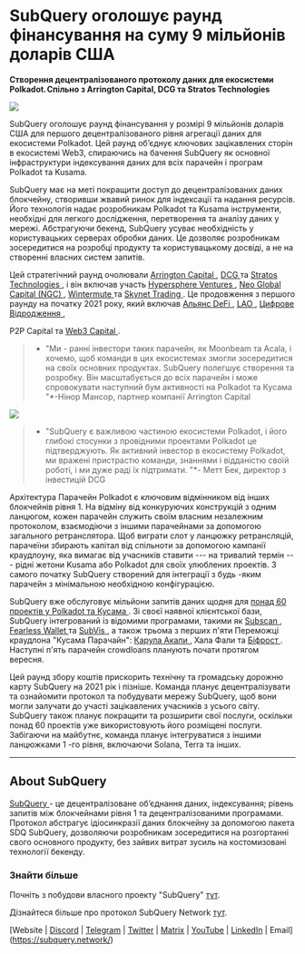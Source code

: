 # SubQuery оголошує раунд фінансування на суму 9 мільйонів доларів США

**Створення децентралізованого протоколу даних для екосистеми Polkadot. Спільно з Arrington Capital, DCG та Stratos Technologies**

![](https://cdn-images-1.medium.com/max/1600/0*PR4oqrB9Am03VseR)

SubQuery оголошує раунд фінансування у розмірі 9 мільйонів доларів США для першого децентралізованого рівня агрегації даних для екосистеми Polkadot. Цей раунд об’єднує ключових зацікавлених сторін в екосистемі Web3, спираючись на бачення SubQuery як основної інфраструктури індексування даних для всіх парачейн і програм Polkadot та Kusama.

SubQuery має на меті покращити доступ до децентралізованих даних блокчейну, створивши жвавий ринок для індексації та надання ресурсів. Його технологія надає розробникам Polkadot та Kusama інструменти, необхідні для легкого дослідження, перетворення та аналізу даних у мережі. Абстрагуючи бекенд, SubQuery усуває необхідність у користувацьких серверах обробки даних. Це дозволяє розробникам зосередитися на розробці продукту та користувацькому досвіді, а не на створенні власних систем запитів.

Цей стратегічний раунд очолювали [ Arrington Capital ](https://arringtonxrpcapital.com/), [ DCG ](https://dcg.co/) та [ Stratos Technologies ](https://www.stratoslp.com/), і він включав участь [ Hypersphere Ventures ](https://hypersphere.ventures/), [ Neo Global Capital (NGC) ](http://ngc.fund/), [ Wintermute ](https://www.wintermute.com/) та [ Skynet Trading ](http://skynettrading.com/). Це продовження з першого раунду на початку 2021 року, який включав [ Альянс DeFi ](https://defialliance.co/), [ LAO ](https://www.thelao.io/), [ Цифрове Відродження ](https://drf.ee/),

 P2P Capital та [ Web3 Capital ](https://web3.capital/).



> * "Ми - ранні інвестори таких парачейн, як Moonbeam та Acala, і хочемо, щоб команди в цих екосистемах змогли зосередитися на своїх основних продуктах. SubQuery полегшує створення та розробку. Він масштабується до всіх парачейн і може спровокувати наступний бум активності на Polkadot та Кусама "*-Нінор Мансор, партнер компанії Arrington Capital

![](https://cdn-images-1.medium.com/max/1600/1*j4VHuY_BgjkYv_bQ6_DmcQ.gif)



> * "SubQuery є важливою частиною екосистеми Polkadot, і його глибокі стосунки з провідними проектами Polkadot це підтверджують. Як активний інвестор в екосистему Polkadot, ми вражені пристрастю команди, знаннями і відданістю своїй роботі, і ми дуже раді їх підтримати. "*- Метт Бек, директор з інвестицій DCG

Архітектура Парачейн Polkadot є ключовим відмінником від інших блокчейнів рівня 1. На відміну від конкуруючих конструкцій з одним ланцюгом, кожен парачейн служить своїм власним незалежним протоколом, взаємодіючи з іншими парачейнами за допомогою загального ретранслятора. Щоб виграти слот у ланцюжку ретрансляцій, парачеїни збирають капітал від спільноти за допомогою кампанії краудлоуну, яка вимагає від учасників ставити --- на тривалий термін --- рідні жетони Kusama або Polkadot для своїх улюблених проектів. З самого початку SubQuery створений для інтеграції з будь -яким парачейн з мінімальною необхідною конфігурацією.

SubQuery вже обслуговує мільйони запитів даних щодня для [ понад 60 проектів у Polkadot та Кусама ](https://explorer.subquery.network/). Зі своєї наявної клієнтської бази, SubQuery інтегрований із відомими програмами, такими як [ Subscan ](https://subquery.medium.com/subscans-multi-signature-tool-powered-by-subquery-926da3e4fc25), [ Fearless Wallet ](https://explorer.subquery.network/subquery/ef1rspb/fearless-wallet) та [ SubVis ](https://subquery.medium.com/explore-kusama-auctions-with-subvis-io-and-subquery-522351538d17), а також трьома з перших п'яти Переможці краудлона "Кусама Парачайн": [ Карула Акали ](https://subquery.medium.com/karura-integrates-with-subquery-to-aggregate-and-serve-defi-data-to-kusama-builders-d34f0e722311), Хала Фали та [ Біфрост ](https://subquery.medium.com/bifrost-chooses-subquery-to-provide-the-data-for-their-new-dapp-c8005ee54f38). Наступні п'ять парачейн crowdloans планують почати протягом вересня.

Цей раунд збору коштів прискорить технічну та громадську дорожню карту SubQuery на 2021 рік і пізніше. Команда планує децентралізувати та ознайомити протокол та побудувати мережу SubQuery, щоб вони могли залучати до участі зацікавлених учасників з усього світу. SubQuery також планує покращити та розширити свої послуги, оскільки понад 60 проектів уже використовують його розміщені послуги. Забігаючи на майбутнє, команда планує інтегруватися з іншими ланцюжками 1 -го рівня, включаючи Solana, Terra та інших.



* * * * *



## About SubQuery

[ SubQuery ](https://subquery.network) - це децентралізоване об’єднання даних, індексування; рівень запитів між блокчейнами рівня 1 та децентралізованими програмами. Протокол абстрагує ідіосинкразії даних блокчейну за допомогою пакета SDQ SubQuery, дозволяючи розробникам зосередитися на розгортанні свого основного продукту, без зайвих витрат зусиль на костомизовані технології бекенду.



### Знайти більше

Почніть з побудови власного проекту "SubQuery" [тут](https://doc.subquery.network/).

Дізнайтеся більше про протокол SubQuery Network [тут](https://static.subquery.network/whitepaper.pdf).

[Website | [Discord](https://discord.com/invite/78zg8aBSMG) | [Telegram](https://t.me/subquerynetwork) | [Twitter](https://twitter.com/subquerynetwork) | [Matrix](https://matrix.to/#/#subquery:matrix.org) | [YouTube](https://www.youtube.com/channel/UCi1a6NUUjegcLHDFLr7CqLw) | [LinkedIn](https://www.linkedin.com/company/subquery) | Email](https://subquery.network/)